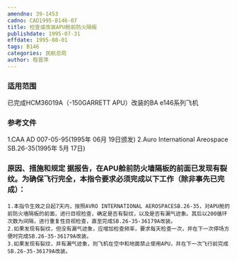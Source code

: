 ```yaml
---
amendno: 39-1453
cadno: CAD1995-B146-07
title: 检查或改装APU舱前防火隔板
publishdate: 1995-07-31
effdate: 1995-08-01
tags: B146
categories: 民航总局
author: 程晋萍
---
```


### 适用范围 
已完成HCM36019A（-150GARRETT APU）改装的BA e146系列飞机

### 参考文件
1.CAA 
AD 007-05-95(1995年 06月 19日颁发) 
    2.Auro International Areospace SB.26-35(1995年 5月 17日) 


### 原因、措施和规定 据报告，在APU舱前防火墙隔板的前面已发现有裂纹。为确保飞行完全，本指令要求必须完成以下工作（除非事先已完成）： 
    1.本指令生效之日起7天内，按照AVRO INTERNATIONAL AEROSPACESB.26-35，对APU舱的前防火墙隔板的前面，进行目视检查，确定是否有裂纹，以及是否有漏气迹象。其后以200循环次数为间隔，进行重复性目视检查，直至完成SB.26-35-36179A改装。 
    2.如果发现有裂纹，但没有漏气迹象，应增加检查频率，要求每天检查一次，并在下一次停场方便时完成SB.26-35-36179A改装。 
    3.如果发现有裂纹，并有漏气迹象，则飞机在空中和地面禁止使用APU，并在下一次飞行前完成SB.26-35-36179A改装。

